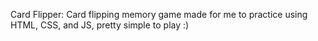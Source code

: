 Card Flipper: Card flipping memory game
made for me to practice using HTML, CSS, and JS, pretty simple to play :)
